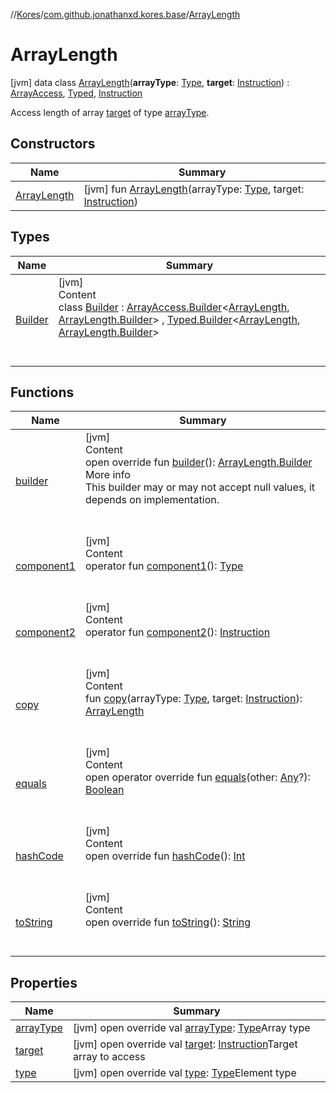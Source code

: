 //[Kores](../../index.md)/[com.github.jonathanxd.kores.base](../index.md)/[ArrayLength](index.md)



# ArrayLength  
 [jvm] data class [ArrayLength](index.md)(**arrayType**: [Type](https://docs.oracle.com/javase/8/docs/api/java/lang/reflect/Type.html), **target**: [Instruction](../../com.github.jonathanxd.kores/-instruction/index.md)) : [ArrayAccess](../-array-access/index.md), [Typed](../-typed/index.md), [Instruction](../../com.github.jonathanxd.kores/-instruction/index.md)

Access length of array [target](target.md) of type [arrayType](array-type.md).

   


## Constructors  
  
|  Name|  Summary| 
|---|---|
| <a name="com.github.jonathanxd.kores.base/ArrayLength/ArrayLength/#java.lang.reflect.Type#com.github.jonathanxd.kores.Instruction/PointingToDeclaration/"></a>[ArrayLength](-array-length.md)| <a name="com.github.jonathanxd.kores.base/ArrayLength/ArrayLength/#java.lang.reflect.Type#com.github.jonathanxd.kores.Instruction/PointingToDeclaration/"></a> [jvm] fun [ArrayLength](-array-length.md)(arrayType: [Type](https://docs.oracle.com/javase/8/docs/api/java/lang/reflect/Type.html), target: [Instruction](../../com.github.jonathanxd.kores/-instruction/index.md))   <br>


## Types  
  
|  Name|  Summary| 
|---|---|
| <a name="com.github.jonathanxd.kores.base/ArrayLength.Builder///PointingToDeclaration/"></a>[Builder](-builder/index.md)| <a name="com.github.jonathanxd.kores.base/ArrayLength.Builder///PointingToDeclaration/"></a>[jvm]  <br>Content  <br>class [Builder](-builder/index.md) : [ArrayAccess.Builder](../-array-access/-builder/index.md)<[ArrayLength](index.md), [ArrayLength.Builder](-builder/index.md)> , [Typed.Builder](../-typed/-builder/index.md)<[ArrayLength](index.md), [ArrayLength.Builder](-builder/index.md)>   <br><br><br>


## Functions  
  
|  Name|  Summary| 
|---|---|
| <a name="com.github.jonathanxd.kores.base/ArrayLength/builder/#/PointingToDeclaration/"></a>[builder](builder.md)| <a name="com.github.jonathanxd.kores.base/ArrayLength/builder/#/PointingToDeclaration/"></a>[jvm]  <br>Content  <br>open override fun [builder](builder.md)(): [ArrayLength.Builder](-builder/index.md)  <br>More info  <br>This builder may or may not accept null values, it depends on implementation.  <br><br><br>
| <a name="com.github.jonathanxd.kores.base/ArrayLength/component1/#/PointingToDeclaration/"></a>[component1](component1.md)| <a name="com.github.jonathanxd.kores.base/ArrayLength/component1/#/PointingToDeclaration/"></a>[jvm]  <br>Content  <br>operator fun [component1](component1.md)(): [Type](https://docs.oracle.com/javase/8/docs/api/java/lang/reflect/Type.html)  <br><br><br>
| <a name="com.github.jonathanxd.kores.base/ArrayLength/component2/#/PointingToDeclaration/"></a>[component2](component2.md)| <a name="com.github.jonathanxd.kores.base/ArrayLength/component2/#/PointingToDeclaration/"></a>[jvm]  <br>Content  <br>operator fun [component2](component2.md)(): [Instruction](../../com.github.jonathanxd.kores/-instruction/index.md)  <br><br><br>
| <a name="com.github.jonathanxd.kores.base/ArrayLength/copy/#java.lang.reflect.Type#com.github.jonathanxd.kores.Instruction/PointingToDeclaration/"></a>[copy](copy.md)| <a name="com.github.jonathanxd.kores.base/ArrayLength/copy/#java.lang.reflect.Type#com.github.jonathanxd.kores.Instruction/PointingToDeclaration/"></a>[jvm]  <br>Content  <br>fun [copy](copy.md)(arrayType: [Type](https://docs.oracle.com/javase/8/docs/api/java/lang/reflect/Type.html), target: [Instruction](../../com.github.jonathanxd.kores/-instruction/index.md)): [ArrayLength](index.md)  <br><br><br>
| <a name="kotlin/Any/equals/#kotlin.Any?/PointingToDeclaration/"></a>[equals](../../com.github.jonathanxd.kores.util/-simple-resolver/index.md#%5Bkotlin%2FAny%2Fequals%2F%23kotlin.Any%3F%2FPointingToDeclaration%2F%5D%2FFunctions%2F-427383591)| <a name="kotlin/Any/equals/#kotlin.Any?/PointingToDeclaration/"></a>[jvm]  <br>Content  <br>open operator override fun [equals](../../com.github.jonathanxd.kores.util/-simple-resolver/index.md#%5Bkotlin%2FAny%2Fequals%2F%23kotlin.Any%3F%2FPointingToDeclaration%2F%5D%2FFunctions%2F-427383591)(other: [Any](https://kotlinlang.org/api/latest/jvm/stdlib/kotlin/-any/index.html)?): [Boolean](https://kotlinlang.org/api/latest/jvm/stdlib/kotlin/-boolean/index.html)  <br><br><br>
| <a name="kotlin/Any/hashCode/#/PointingToDeclaration/"></a>[hashCode](../../com.github.jonathanxd.kores.util/-simple-resolver/index.md#%5Bkotlin%2FAny%2FhashCode%2F%23%2FPointingToDeclaration%2F%5D%2FFunctions%2F-427383591)| <a name="kotlin/Any/hashCode/#/PointingToDeclaration/"></a>[jvm]  <br>Content  <br>open override fun [hashCode](../../com.github.jonathanxd.kores.util/-simple-resolver/index.md#%5Bkotlin%2FAny%2FhashCode%2F%23%2FPointingToDeclaration%2F%5D%2FFunctions%2F-427383591)(): [Int](https://kotlinlang.org/api/latest/jvm/stdlib/kotlin/-int/index.html)  <br><br><br>
| <a name="kotlin/Any/toString/#/PointingToDeclaration/"></a>[toString](../../com.github.jonathanxd.kores.util/-simple-resolver/index.md#%5Bkotlin%2FAny%2FtoString%2F%23%2FPointingToDeclaration%2F%5D%2FFunctions%2F-427383591)| <a name="kotlin/Any/toString/#/PointingToDeclaration/"></a>[jvm]  <br>Content  <br>open override fun [toString](../../com.github.jonathanxd.kores.util/-simple-resolver/index.md#%5Bkotlin%2FAny%2FtoString%2F%23%2FPointingToDeclaration%2F%5D%2FFunctions%2F-427383591)(): [String](https://kotlinlang.org/api/latest/jvm/stdlib/kotlin/-string/index.html)  <br><br><br>


## Properties  
  
|  Name|  Summary| 
|---|---|
| <a name="com.github.jonathanxd.kores.base/ArrayLength/arrayType/#/PointingToDeclaration/"></a>[arrayType](array-type.md)| <a name="com.github.jonathanxd.kores.base/ArrayLength/arrayType/#/PointingToDeclaration/"></a> [jvm] open override val [arrayType](array-type.md): [Type](https://docs.oracle.com/javase/8/docs/api/java/lang/reflect/Type.html)Array type   <br>
| <a name="com.github.jonathanxd.kores.base/ArrayLength/target/#/PointingToDeclaration/"></a>[target](target.md)| <a name="com.github.jonathanxd.kores.base/ArrayLength/target/#/PointingToDeclaration/"></a> [jvm] open override val [target](target.md): [Instruction](../../com.github.jonathanxd.kores/-instruction/index.md)Target array to access   <br>
| <a name="com.github.jonathanxd.kores.base/ArrayLength/type/#/PointingToDeclaration/"></a>[type](type.md)| <a name="com.github.jonathanxd.kores.base/ArrayLength/type/#/PointingToDeclaration/"></a> [jvm] open override val [type](type.md): [Type](https://docs.oracle.com/javase/8/docs/api/java/lang/reflect/Type.html)Element type   <br>

